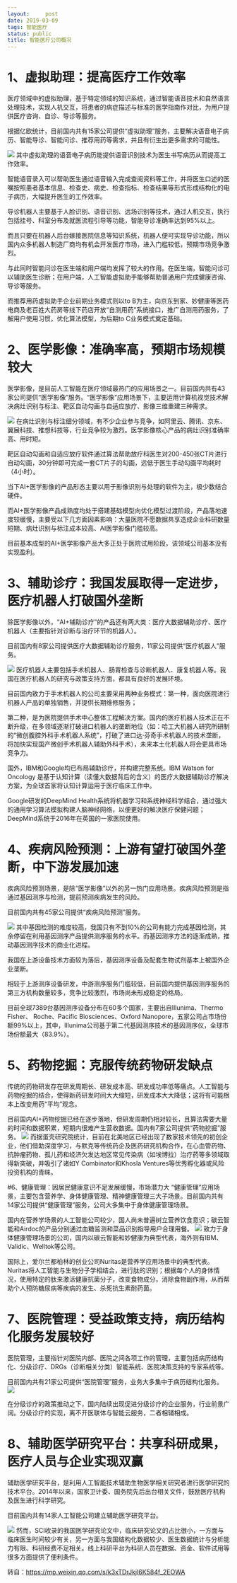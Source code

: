 ```yaml
---
layout:     post
date: 2019-03-09
tags: 智能医疗
status: public
title: 智能医疗公司概况
---
```


# 1、虚拟助理：提高医疗工作效率

医疗领域中的虚拟助理，基于特定领域的知识系统，通过智能语音技术和自然语言处理技术，实现人机交互，将患者的病症描述与标准的医学指南作对比，为用户提供医疗咨询、自诊、导诊等服务。

根据亿欧统计，目前国内共有15家公司提供“虚拟助理”服务，主要解决语音电子病历、智能导诊、智能问诊、推荐用药等需求，并且有衍生出更多需求的可能性。

![](../img/2019-03-09-20-18-54.jpg)
其中虚拟助理的语音电子病历能提供语音识别技术为医生书写病历从而提高工作效率。

智能语音录入可以帮助医生通过语音输入完成查阅资料等工作，并将医生口述的医嘱按照患者基本信息、检查史、病史、检查指标、检查结果等形式形成结构化的电子病历，大幅提升医生的工作效率。

导诊机器人主要基于人脸识别、语音识别、远场识别等技术，通过人机交互，执行包括挂号、科室分布及就医流程引导等功能，智能导诊准确率达到95%以上。

而且只要在机器人后台嫁接医院信息等知识系统，机器人便可实现导诊功能，所以国内众多机器人制造厂商均有机会开发医疗市场，进入门槛较低，预期市场竞争激烈。

与此同时智能问诊在医生端和用户端均发挥了较大的作用。在医生端，智能问诊可以辅助医生诊断；在用户端，人工智能虚拟助手能够帮助普通用户完成健康咨询、导诊等服务。

而推荐用药虚拟助手企业前期业务模式则以to B为主，向京东到家、妙健康等医药电商及老百姓大药房等线下药店开放“自测用药”系统接口，推广自测用药服务，了解用户使用习惯，优化算法模型，为后期to C业务模式奠定基础。

# 2、医学影像：准确率高，预期市场规模较大
医学影像，是目前人工智能在医疗领域最热门的应用场景之一。目前国内共有43家公司提供“医学影像”服务。“医学影像”应用场景下，主要运用计算机视觉技术解决病灶识别与标注、靶区自动勾画与自适应放疗、影像三维重建三种需求。

![](../img/2019-03-09-20-20-56.jpg)
在病灶识别与标注细分领域，有不少企业参与竞争，如阿里云、腾讯、京东、翼展科技、推想科技等，行业竞争较为激烈。医学影像核心产品的病灶识别准确率高、用时短。

靶区自动勾画和自适应放疗软件通过算法帮助放疗科医生对200-450张CT片进行自动勾画，30分钟即可完成一套CT片子的勾画，远低于医生手动勾画平均耗时（4小时）。

当下AI+医学影像的产品形态主要以用于影像识别与处理的软件为主，极少数结合硬件。

而AI+医学影像产品成熟度均处于搭建基础模型向优化模型过渡阶段，产品落地速度较缓慢，主要受以下几方面因素影响：大量医院不愿数据共享造成企业科研数量短期、病灶识别与标注成本较高、AI医学影像门槛较高。

目前基本成型的AI+医学影像产品大多正处于医院试用阶段，该领域公司基本没有实现盈利。

# 3、辅助诊疗：我国发展取得一定进步，医疗机器人打破国外垄断

除医学影像以外，“AI+辅助诊疗”的产品还有两大类：医疗大数据辅助诊疗、医疗机器人（主要指针对诊断与治疗环节的机器人）。

目前国内有8家公司提供医疗大数据辅助诊疗服务，11家公司提供“医疗机器人”服务。

![](../img/2019-03-09-20-23-30.jpg)
医疗机器人主要包括手术机器人、肠胃检查与诊断机器人、康复机器人等。我国在医疗机器人的研究与政策支持方面，都具有良好的发展环境。

目前国内致力于手术机器人的公司主要采用两种业务模式：第一种，面向医院进行机器人产品的单独销售，并提供长期维修服务；

第二种，是为医院提供手术中心整体工程解决方案。国内的医疗机器人技术正在不断升级，在多领域逐渐打破进口机器人的垄断地位（如：哈工大机器人研究所研制的“微创腹腔外科手术机器人系统”，打破了进口达·芬奇手术机器人的技术垄断，将加快实现国产微创手术机器人辅助外科手术），未来本土化机器人将会更具市场竞争力。

国外，IBM和Google均已布局辅助诊疗，并构建完整系统。IBM Watson for Oncology 是基于认知计算（读懂大数据背后的含义）的医疗大数据辅助诊疗解决方案，为全球首家将认知计算运用于医疗临床工作中。

Google研发的DeepMind Health系统将机器学习和系统神经科学结合，通过强大的通用学习算法模拟构建人脑神经网络，以便更好的解决医疗保健问题；DeepMind系统于2016年在英国的一家医院使用。

# 4、疾病风险预测：上游有望打破国外垄断，中下游发展加速
疾病风险预测场景，是除“医学影像”以外的另一热门应用场景。疾病风险预测是指通过基因测序与检测，提前预测疾病发生的风险。

目前国内共有45家公司提供“疾病风险预测”服务。

![](../img/2019-03-09-20-26-31.jpg)
其中基因检测的难度较高，我国只有不到10%的公司有能力完成基因检测，其余停留在利用基因测序产品提供测序服务的水平。而基因测序方法的逐渐成熟，推动基因测序技术的商业化进程。

我国在上游设备技术方面较为落后，基因测序设备及配套生物试剂基本上被国外企业垄断。

相较于上游测序设备研发，中游测序服务门槛较低，目前国内提供基因测序服务的第三方机构数量较多，竞争比较激烈，市场尚未形成稳定的格局。

目前全球7389台基因测序设备分布在60多个国家，主要出自Illunima、Thermo Fisher、 Roche、Pacific Biosciences、Oxford Nanopore，五家公司占市场份额99%以上，其中，Illunima公司基于第二代基因测序技术的基因测序仪，全球市场份额最大（83.9%）。
# 5、药物挖掘：克服传统药物研发缺点
传统的药物研发存在研发周期长、研发成本高、研发成功率低等痛点。人工智能与药物挖掘的结合，使得新药研发时间大大缩短，研发成本大大降低；这将有可能根本上改变用药“平均”观念。

目前国内AI+药物挖掘已经在逐步落地，但研发周期仍相对较长，且算法需要大量的时间和数据积累，短期内很难产生营收数据。国内有7家公司提供“药物挖掘”服务。
![](../img/2019-03-09-20-27-48.jpg)
而据蛋壳研究院统计，目前在北美地区已经出现了数家技术领先的初创企业，他们借助深度学习，与默克等传统药企及医药研究机构合作，在心血管药物、抗肿瘤药物、孤儿药和经济欠发达地区常见传染病（如埃博拉）治疗药等多领域取得新突破，并吸引了诸如Y Combinator和Khosla Ventures等优秀孵化器或风险投资机构的青睐。

#6、健康管理：因居民健康意识不足发展缓慢，市场潜力大
“健康管理”应用场景，主要包含营养学、身体健康管理、精神健康管理三大子场景。目前国内共有14家公司提供“健康管理”服务，公司大多集中于身体健康管理场景。

国内在营养学场景的人工智能公司较少，国人尚未普遍树立营养饮食意识；碳云智能和Airdoc的产品分别通过血糖监测和菜品识别指导用户合理用餐。
![](../img/2019-03-09-20-28-53.jpg)
致力于身体健康管理场景的公司，国内以碳云智能和妙健康为典型代表，海外则有IBM、Validic、Welltok等公司。

国际上，爱尔兰都柏林的创业公司Nuritas是营养学应用场景中的典型代表。Nuritas将人工智能与生物分子学相结合，进行肽的识别；根据每个人的身体情况，使用特定的肽来激活健康抗菌分子，改变食物成分，消除食物副作用，从而帮助个人预防糖尿病等疾病的发生、杀死抗生素耐药菌。

# 7、医院管理：受益政策支持，病历结构化服务发展较好
医院管理，主要指针对医院内部、医院之间各项工作的管理，主要包括病历结构化、分级诊疗、DRGs（诊断相关分类）智能系统、医院决策支持的专家系统等。

目前国内共有21家公司提供“医院管理”服务，业务大多集中于病历结构化服务。
![](../img/2019-03-09-20-29-49.jpg)

在分级诊疗的政策推动之下，国内陆续出现促进分级诊疗的企业服务，行业前景广阔。分级诊疗的实现，离不开医联体与智能云服务，二者相辅相成。
# 8、辅助医学研究平台：共享科研成果，医疗人员与企业实现双赢
辅助医学研究平台，是利用人工智能技术辅助生物医学相关研究者进行医学研究的技术平台。2014年以来，国家卫计委、国务院先后出台相关文件，鼓励医疗机构及医生进行科学研究。

目前国内共有14家人工智能公司建立辅助医学研究平台。

![](../img/2019-03-09-20-30-35.jpg)
然而，SCI收录的我国医学研究论文中，临床研究论文的占比很小，一方面与临床医生时间较少有关，另一方面与我国结构化数据较少、医生数据统计与分析能力有限、科研经费不足相关。线上科研平台为科研人员在数据、资金、软件试用等很多方面提供了便利条件。

转自：https://mp.weixin.qq.com/s/k3xTDrJkjI6K584f_2EOWA
